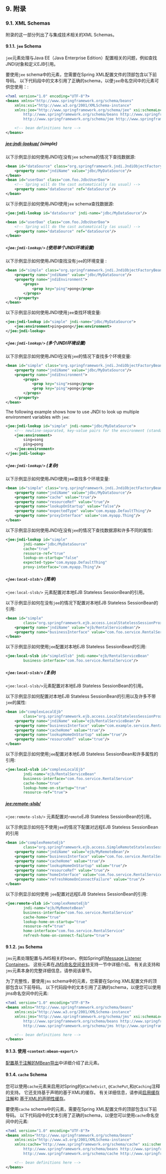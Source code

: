 <a id="appendix"></a>

[](#appendix)9\. 附录
-------------------

<a id="xsd-schemas"></a>

### [](#xsd-schemas)9.1. XML Schemas

附录的这一部分列出了与集成技术相关的XML Schemas。

<a id="xsd-schemas-jee"></a>

#### [](#xsd-schemas-jee)9.1.1. `jee` Schema

`jee`元素处理与Java EE（Java Enterprise Edition）配置相关的问题，例如查找JNDI对象和定义EJB引用。

要使用`jee` schema中的元素，您需要在Spring XML配置文件的顶部包含以下前导码。 以下代码段中的文本引用了正确的schema，以便`jee`命名空间中的元素可供您使用：:

```xml
<?xml version="1.0" encoding="UTF-8"?>
<beans xmlns="http://www.springframework.org/schema/beans"
    xmlns:xsi="http://www.w3.org/2001/XMLSchema-instance"
    xmlns:jee="http://www.springframework.org/schema/jee" xsi:schemaLocation="
        http://www.springframework.org/schema/beans http://www.springframework.org/schema/beans/spring-beans.xsd
        http://www.springframework.org/schema/jee http://www.springframework.org/schema/jee/spring-jee.xsd">

    <!-- bean definitions here -->
</beans>
```

<a id="xsd-schemas-jee-jndi-lookup"></a>

##### [](#xsd-schemas-jee-jndi-lookup)<jee:jndi-lookup/> (simple)

以下示例显示如何使用JNDI在没有`jee` schema的情况下查找数据源:

```xml
<bean id="dataSource" class="org.springframework.jndi.JndiObjectFactoryBean">
    <property name="jndiName" value="jdbc/MyDataSource"/>
</bean>
<bean id="userDao" class="com.foo.JdbcUserDao">
    <!-- Spring will do the cast automatically (as usual) -->
    <property name="dataSource" ref="dataSource"/>
</bean>
```

以下示例显示如何使用JNDI使用`jee` schema查找数据源:

```xml
<jee:jndi-lookup id="dataSource" jndi-name="jdbc/MyDataSource"/>

<bean id="userDao" class="com.foo.JdbcUserDao">
    <!-- Spring will do the cast automatically (as usual) -->
    <property name="dataSource" ref="dataSource"/>
</bean>
```

<a id="xsd-schemas-jee-jndi-lookup-environment-single"></a>

##### [](#xsd-schemas-jee-jndi-lookup-environment-single)`<jee:jndi-lookup/>` (使用单个JNDI环境设置)

以下示例显示如何使用JNDI查找没有`jee`的环境变量 :

```xml
<bean id="simple" class="org.springframework.jndi.JndiObjectFactoryBean">
    <property name="jndiName" value="jdbc/MyDataSource"/>
    <property name="jndiEnvironment">
        <props>
            <prop key="ping">pong</prop>
        </props>
    </property>
</bean>
```

以下示例显示如何使用JNDI使用`jee`查找环境变量:

```xml
<jee:jndi-lookup id="simple" jndi-name="jdbc/MyDataSource">
    <jee:environment>ping=pong</jee:environment>
</jee:jndi-lookup>
```

<a id="xsd-schemas-jee-jndi-lookup-evironment-multiple"></a>

##### [](#xsd-schemas-jee-jndi-lookup-evironment-multiple)`<jee:jndi-lookup/>` (多个JNDI环境设置)

以下示例显示如何使用JNDI在没有`jee`的情况下查找多个环境变量:

```xml
<bean id="simple" class="org.springframework.jndi.JndiObjectFactoryBean">
    <property name="jndiName" value="jdbc/MyDataSource"/>
    <property name="jndiEnvironment">
        <props>
            <prop key="sing">song</prop>
            <prop key="ping">pong</prop>
        </props>
    </property>
</bean>
```

The following example shows how to use JNDI to look up multiple environment variables with `jee`:

```xml
<jee:jndi-lookup id="simple" jndi-name="jdbc/MyDataSource">
    <!-- newline-separated, key-value pairs for the environment (standard Properties format) -->
    <jee:environment>
        sing=song
        ping=pong
    </jee:environment>
</jee:jndi-lookup>
```

<a id="xsd-schemas-jee-jndi-lookup-complex"></a>

##### [](#xsd-schemas-jee-jndi-lookup-complex)`<jee:jndi-lookup/>` (复杂)

以下示例显示如何使用JNDI使用`jee`查找多个环境变量:

```xml
<bean id="simple" class="org.springframework.jndi.JndiObjectFactoryBean">
    <property name="jndiName" value="jdbc/MyDataSource"/>
    <property name="cache" value="true"/>
    <property name="resourceRef" value="true"/>
    <property name="lookupOnStartup" value="false"/>
    <property name="expectedType" value="com.myapp.DefaultThing"/>
    <property name="proxyInterface" value="com.myapp.Thing"/>
</bean>
```

以下示例显示如何使用JNDI在没有`jee`的情况下查找数据源和许多不同的属性:

```xml
<jee:jndi-lookup id="simple"
        jndi-name="jdbc/MyDataSource"
        cache="true"
        resource-ref="true"
        lookup-on-startup="false"
        expected-type="com.myapp.DefaultThing"
        proxy-interface="com.myapp.Thing"/>
```

<a id="xsd-schemas-jee-local-slsb"></a>

##### [](#xsd-schemas-jee-local-slsb)`<jee:local-slsb/>` (简单)

`<jee:local-slsb/>` 元素配置对本地EJB Stateless SessionBean的引用。

以下示例显示如何在没有`jee`的情况下配置对本地EJB Stateless SessionBean的引用:

```xml
<bean id="simple"
        class="org.springframework.ejb.access.LocalStatelessSessionProxyFactoryBean">
    <property name="jndiName" value="ejb/RentalServiceBean"/>
    <property name="businessInterface" value="com.foo.service.RentalService"/>
</bean>
```

以下示例显示如何使用`jee`配置对本地EJB Stateless SessionBean的引用:

```xml
<jee:local-slsb id="simpleSlsb" jndi-name="ejb/RentalServiceBean"
        business-interface="com.foo.service.RentalService"/>
```

<a id="xsd-schemas-jee-local-slsb-complex"></a>

##### [](#xsd-schemas-jee-local-slsb-complex)`<jee:local-slsb/>` (复杂)

`<jee:local-slsb/>`元素配置对本地EJB Stateless SessionBean的引用。

以下示例显示如何配置对本地EJB Stateless SessionBean的引用以及许多不带`jee`的属性:

```xml
<bean id="complexLocalEjb"
        class="org.springframework.ejb.access.LocalStatelessSessionProxyFactoryBean">
    <property name="jndiName" value="ejb/RentalServiceBean"/>
    <property name="businessInterface" value="com.example.service.RentalService"/>
    <property name="cacheHome" value="true"/>
    <property name="lookupHomeOnStartup" value="true"/>
    <property name="resourceRef" value="true"/>
</bean>
```

以下示例显示如何使用`jee`配置对本地EJB Stateless SessionBean和许多属性的引用:

```xml
<jee:local-slsb id="complexLocalEjb"
        jndi-name="ejb/RentalServiceBean"
        business-interface="com.foo.service.RentalService"
        cache-home="true"
        lookup-home-on-startup="true"
        resource-ref="true">
```

<a id="xsd-schemas-jee-remote-slsb"></a>

##### [](#xsd-schemas-jee-remote-slsb)<jee:remote-slsb/>

`<jee:remote-slsb/>` 元素配置对`remote`EJB Stateless SessionBean的引用。

以下示例显示如何在不使用`jee`的情况下配置对远程EJB Stateless SessionBean的引用

```xml
<bean id="complexRemoteEjb"
        class="org.springframework.ejb.access.SimpleRemoteStatelessSessionProxyFactoryBean">
    <property name="jndiName" value="ejb/MyRemoteBean"/>
    <property name="businessInterface" value="com.foo.service.RentalService"/>
    <property name="cacheHome" value="true"/>
    <property name="lookupHomeOnStartup" value="true"/>
    <property name="resourceRef" value="true"/>
    <property name="homeInterface" value="com.foo.service.RentalService"/>
    <property name="refreshHomeOnConnectFailure" value="true"/>
</bean>
```

以下示例显示如何使用 `jee`配置对远程EJB Stateless SessionBean的引用:

```xml
<jee:remote-slsb id="complexRemoteEjb"
        jndi-name="ejb/MyRemoteBean"
        business-interface="com.foo.service.RentalService"
        cache-home="true"
        lookup-home-on-startup="true"
        resource-ref="true"
        home-interface="com.foo.service.RentalService"
        refresh-home-on-connect-failure="true">
```

<a id="xsd-schemas-jms"></a>

#### [](#xsd-schemas-jms)9.1.2. `jms` Schema

`jms`元素处理配置与JMS相关的bean，例如Spring的[Message Listener Containers](#jms-mdp)。 这些元素在[JMS命名空间支持](#jms-namespace)支持一节中详细介绍。 有关此支持和`jms`元素本身的完整详细信息，请参阅该章节。

为了完整性，要使用`jms` schema中的元素，您需要在Spring XML配置文件的顶部包含以下前导码。 以下代码段中的文本引用了正确的schema，以便您可以使用jms命名空间中的元素:

```xml
<?xml version="1.0" encoding="UTF-8"?>
<beans xmlns="http://www.springframework.org/schema/beans"
    xmlns:xsi="http://www.w3.org/2001/XMLSchema-instance"
    xmlns:jms="http://www.springframework.org/schema/jms" xsi:schemaLocation="
        http://www.springframework.org/schema/beans http://www.springframework.org/schema/beans/spring-beans.xsd
        http://www.springframework.org/schema/jms http://www.springframework.org/schema/jms/spring-jms.xsd">

    <!-- bean definitions here -->
</beans>
```

<a id="xsd-schemas-context-mbe"></a>

#### [](#xsd-schemas-context-mbe)9.1.3. 使用 `<context:mbean-export/>`

[配置基于注解的MBean导出](#jmx-context-mbeanexport)中详细介绍了此元素。

<a id="xsd-schemas-cache"></a>

#### [](#xsd-schemas-cache)9.1.4. `cache` Schema

您可以使用`cache`元素来启用对Spring的`@CacheEvict`, `@CachePut`,和`@Caching`注释的支持。 它还支持基于声明的基于XML的缓存。 有关详细信息，请参阅[启用缓存注解](#cache-annotation-enable)和 [基于XML的声明性缓存](#cache-declarative-xml)。

要使用`cache` schema中的元素，需要在Spring XML配置文件的顶部包含以下前导码。 以下代码段中的文本引用了正确的schema，以便您可以使用`cache`命名空间中的元素:

```xml
<?xml version="1.0" encoding="UTF-8"?>
<beans xmlns="http://www.springframework.org/schema/beans"
    xmlns:xsi="http://www.w3.org/2001/XMLSchema-instance"
    xmlns:cache="http://www.springframework.org/schema/cache" xsi:schemaLocation="
        http://www.springframework.org/schema/beans http://www.springframework.org/schema/beans/spring-beans.xsd
        http://www.springframework.org/schema/cache http://www.springframework.org/schema/cache/spring-cache.xsd">

    <!-- bean definitions here -->
</beans>
```